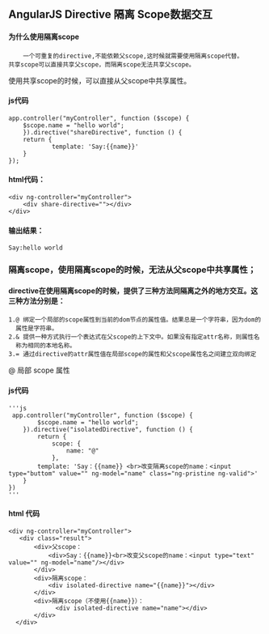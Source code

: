<meta http-equiv="Content-Type" content="text/html; charset=utf-8">


## AngularJS Directive 隔离 Scope数据交互
#### 为什么使用隔离scope
        一个可重复的directive,不能依赖父scope,这时候就需要使用隔离scope代替。
	共享scope可以直接共享父scope，而隔离scope无法共享父scope。
使用共享scope的时候，可以直接从父scope中共享属性。 
#### js代码
	app.controller("myController", function ($scope) {
	    $scope.name = "hello world";
	    }).directive("shareDirective", function () {
	    return {
	            template: 'Say:{{name}}'
	    }
	});
#### html代码：
	<div ng-controller="myController">
		<div share-directive=""></div>
	</div>
#### 输出结果：
	Say:hello world
### 隔离scope，使用隔离scope的时候，无法从父scope中共享属性；
#### directive在使用隔离scope的时候，提供了三种方法同隔离之外的地方交互。这三种方法分别是：
	1.@ 绑定一个局部的scope属性到当前的dom节点的属性值。结果总是一个字符串，因为dom的
	  属性是字符串。
    2.& 提供一种方式执行一个表达式在父scope的上下文中。如果没有指定attr名称，则属性名
	  称为相同的本地名称。
	3.= 通过directive的attr属性值在局部scope的属性和父scope属性名之间建立双向绑定
@ 局部 scope 属性
#### js代码
	'''js
	 app.controller("myController", function ($scope) {
	        $scope.name = "hello world";
	    }).directive("isolatedDirective", function () {
	        return {
	            scope: {
	                name: "@"
	            },
			template: 'Say：{{name}} <br>改变隔离scope的name：<input type="buttom" value="" ng-model="name" class="ng-pristine ng-valid">'
		}
	})
	'''
#### html 代码

	<div ng-controller="myController">
	   <div class="result">
	       <div>父scope：
	           <div>Say：{{name}}<br>改变父scope的name：<input type="text" value="" ng-model="name"/></div>
	       </div>
	       <div>隔离scope：
	           <div isolated-directive name="{{name}}"></div>
	       </div>
	       <div>隔离scope（不使用{{name}}）：
	             <div isolated-directive name="name"></div>
	       </div>
	  </div>

































			